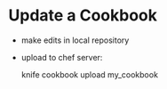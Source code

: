 # Update a Cookbook #

* make edits in local repository
* upload to chef server:

    knife cookbook upload my_cookbook